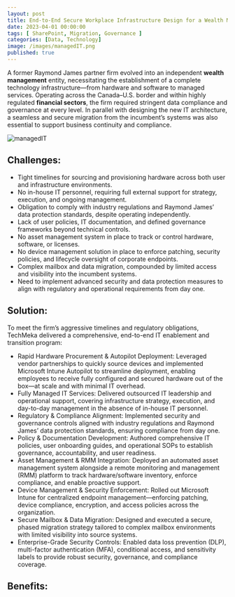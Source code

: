 ```yaml
---
layout: post
title: End-to-End Secure Workplace Infrastructure Design for a Wealth Management Firm
date: 2023-04-01 00:00:00
tags: [ SharePoint, Migration, Governance ]
categories: [Data, Technology]
image: /images/managedIT.png
published: true
---
```


A former Raymond James partner firm evolved into an independent **wealth management** entity, necessitating the establishment of a complete technology infrastructure—from hardware and software to managed services. <!--more--> Operating across the Canada–U.S. border and within highly regulated **financial sectors**, the firm required stringent data compliance and governance at every level. In parallel with designing the new IT architecture, a seamless and secure migration from the incumbent’s systems was also essential to support business continuity and compliance.


![managedIT][1]
## Challenges:
- Tight timelines for sourcing and provisioning hardware across both user and infrastructure environments.
- No in-house IT personnel, requiring full external support for strategy, execution, and ongoing management.
- Obligation to comply with industry regulations and Raymond James’ data protection standards, despite operating independently.
- Lack of user policies, IT documentation, and defined governance frameworks beyond technical controls.
- No asset management system in place to track or control hardware, software, or licenses.
- No device management solution in place to enforce patching, security policies, and lifecycle oversight of corporate endpoints.
- Complex mailbox and data migration, compounded by limited access and visibility into the incumbent systems.
- Need to implement advanced security and data protection measures to align with regulatory and operational requirements from day one.

## Solution:
To meet the firm’s aggressive timelines and regulatory obligations, TechMeka delivered a comprehensive, end-to-end IT enablement and transition program:
- Rapid Hardware Procurement & Autopilot Deployment: Leveraged vendor partnerships to quickly source devices and implemented Microsoft Intune Autopilot to streamline deployment, enabling employees to receive fully configured and secured hardware out of the box—at scale and with minimal IT overhead.
- Fully Managed IT Services: Delivered outsourced IT leadership and operational support, covering infrastructure strategy, execution, and day-to-day management in the absence of in-house IT personnel.
- Regulatory & Compliance Alignment: Implemented security and governance controls aligned with industry regulations and Raymond James’ data protection standards, ensuring compliance from day one.
- Policy & Documentation Development: Authored comprehensive IT policies, user onboarding guides, and operational SOPs to establish governance, accountability, and user readiness.
- Asset Management & RMM Integration: Deployed an automated asset management system alongside a remote monitoring and management (RMM) platform to track hardware/software inventory, enforce compliance, and enable proactive support.
- Device Management & Security Enforcement: Rolled out Microsoft Intune for centralized endpoint management—enforcing patching, device compliance, encryption, and access policies across the organization.
- Secure Mailbox & Data Migration: Designed and executed a secure, phased migration strategy tailored to complex mailbox environments with limited visibility into source systems.
- Enterprise-Grade Security Controls: Enabled data loss prevention (DLP), multi-factor authentication (MFA), conditional access, and sensitivity labels to provide robust security, governance, and compliance coverage.


## Benefits:


 [1]: /images/managedIT.png